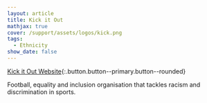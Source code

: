 ```yaml
---
layout: article
title: Kick it Out
mathjax: true
cover: /support/assets/logos/kick.png
tags:
  - Ethnicity
show_date: false
---
```


[Kick it Out Website](http://www.kickitout.org/){:.button.button--primary.button--rounded}


Football‚ equality and inclusion organisation that tackles racism and discrimination in sports.
